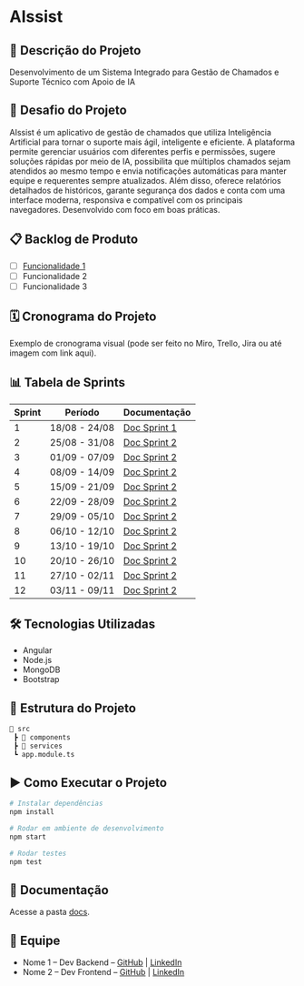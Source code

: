 # AIssist

## 📌 Descrição do Projeto
Desenvolvimento de um Sistema Integrado para Gestão de Chamados e Suporte Técnico com Apoio de IA

## 🏅 Desafio do Projeto
AIssist é um aplicativo de gestão de chamados que utiliza Inteligência Artificial para tornar o suporte mais ágil, inteligente e eficiente. A plataforma permite gerenciar usuários com diferentes perfis e permissões, sugere soluções rápidas por meio de IA, possibilita que múltiplos chamados sejam atendidos ao mesmo tempo e envia notificações automáticas para manter equipe e requerentes sempre atualizados. Além disso, oferece relatórios detalhados de históricos, garante segurança dos dados e conta com uma interface moderna, responsiva e compatível com os principais navegadores. Desenvolvido com foco em boas práticas.

## 📋 Backlog de Produto
- [ ] [Funcionalidade 1](https://github.com/DANFAGUNDES0/PimWeb/blob/main/Requisitos%3Etxt)
- [ ] Funcionalidade 2
- [ ] Funcionalidade 3

## 🗓️ Cronograma do Projeto
Exemplo de cronograma visual (pode ser feito no Miro, Trello, Jira ou até imagem com link aqui).

## 📊 Tabela de Sprints
| Sprint | Período        | Documentação |
|--------|----------------|--------------|
| 1      | 18/08 - 24/08  | [Doc Sprint 1](docs/Sprint1.md) 
| 2      | 25/08 - 31/08  | [Doc Sprint 2](docs/Sprint2.md) 
| 3      | 01/09 - 07/09  | [Doc Sprint 2](docs/Sprint2.md) 
| 4      | 08/09 - 14/09  | [Doc Sprint 2](docs/Sprint2.md) 
| 5      | 15/09 - 21/09  | [Doc Sprint 2](docs/Sprint2.md) 
| 6      | 22/09 - 28/09  | [Doc Sprint 2](docs/Sprint2.md) 
| 7      | 29/09 - 05/10  | [Doc Sprint 2](docs/Sprint2.md) 
| 8      | 06/10 - 12/10  | [Doc Sprint 2](docs/Sprint2.md) 
| 9      | 13/10 - 19/10  | [Doc Sprint 2](docs/Sprint2.md) 
| 10     | 20/10 - 26/10  | [Doc Sprint 2](docs/Sprint2.md) 
| 11     | 27/10 - 02/11  | [Doc Sprint 2](docs/Sprint2.md) 
| 12     | 03/11 - 09/11  | [Doc Sprint 2](docs/Sprint2.md) 

## 🛠 Tecnologias Utilizadas
- Angular
- Node.js
- MongoDB
- Bootstrap

## 📂 Estrutura do Projeto
```bash
📂 src
 ┣ 📂 components
 ┣ 📂 services
 ┗ app.module.ts
```

## ▶️ Como Executar o Projeto
```bash
# Instalar dependências
npm install

# Rodar em ambiente de desenvolvimento
npm start

# Rodar testes
npm test
```

## 📑 Documentação
Acesse a pasta [docs](./docs).

## 👥 Equipe
- Nome 1 – Dev Backend – [GitHub](https://github.com/xxx) | [LinkedIn](https://linkedin.com/in/xxx)
- Nome 2 – Dev Frontend – [GitHub](https://github.com/xxx) | [LinkedIn](https://linkedin.com/in/xxx)


